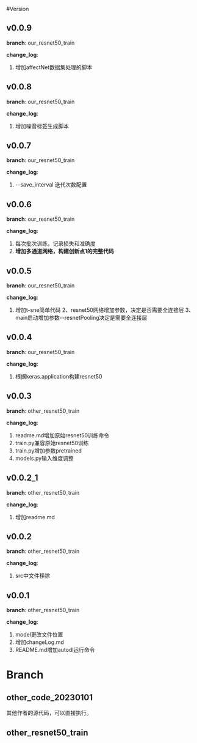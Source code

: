 
#Version


## v0.0.9
**branch**: our_resnet50_train

**change_log**:
1. 增加affectNet数据集处理的脚本

## v0.0.8
**branch**: our_resnet50_train

**change_log**:
1. 增加噪音标签生成脚本

## v0.0.7
**branch**: our_resnet50_train

**change_log**:
1. --save_interval 迭代次数配置


## v0.0.6
**branch**: our_resnet50_train

**change_log**:
1. 每次批次训练，记录损失和准确度
2. **增加多通道网络，构建创新点1的完整代码**


## v0.0.5
**branch**: our_resnet50_train

**change_log**:
1. 增加t-sne简单代码
2、resnet50网络增加参数，决定是否需要全连接层
3、main启动增加参数--resnetPooling决定是需要全连接层

## v0.0.4
**branch**: our_resnet50_train

**change_log**:
1. 根据keras.application构建resnet50


## v0.0.3
**branch**: other_resnet50_train

**change_log**:
1. readme.md增加原始resnet50训练命令
2. train.py兼容原始resnet50训练
3. train.py增加参数pretrained
4. models.py输入维度调整

## v0.0.2_1
**branch**: other_resnet50_train

**change_log**:
1. 增加readme.md

## v0.0.2
**branch**: other_resnet50_train

**change_log**:
1. src中文件移除

## v0.0.1
**branch**: other_resnet50_train

**change_log**:
1. model更改文件位置
2. 增加changeLog.md
3. README.md增加autodl运行命令

# Branch
## other_code_20230101
其他作者的源代码，可以直接执行。


## other_resnet50_train

